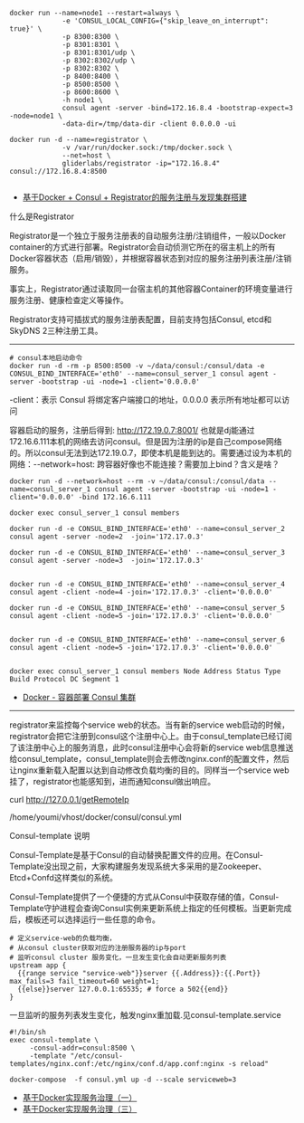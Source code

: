 ```
docker run --name=node1 --restart=always \
             -e 'CONSUL_LOCAL_CONFIG={"skip_leave_on_interrupt": true}' \
             -p 8300:8300 \
             -p 8301:8301 \
             -p 8301:8301/udp \
             -p 8302:8302/udp \
             -p 8302:8302 \
             -p 8400:8400 \
             -p 8500:8500 \
             -p 8600:8600 \
             -h node1 \
             consul agent -server -bind=172.16.8.4 -bootstrap-expect=3 -node=node1 \
             -data-dir=/tmp/data-dir -client 0.0.0.0 -ui

docker run -d --name=registrator \
             -v /var/run/docker.sock:/tmp/docker.sock \
             --net=host \
             gliderlabs/registrator -ip="172.16.8.4" consul://172.16.8.4:8500


```
- [基于Docker + Consul + Registrator的服务注册与发现集群搭建](https://juejin.cn/post/6844903623084736520)

什么是Registrator

Registrator是一个独立于服务注册表的自动服务注册/注销组件，一般以Docker container的方式进行部署。Registrator会自动侦测它所在的宿主机上的所有Docker容器状态（启用/销毁），并根据容器状态到对应的服务注册列表注册/注销服务。

事实上，Registrator通过读取同一台宿主机的其他容器Container的环境变量进行服务注册、健康检查定义等操作。

Registrator支持可插拔式的服务注册表配置，目前支持包括Consul, etcd和SkyDNS 2三种注册工具。


---

```
# consul本地启动命令
docker run -d -rm -p 8500:8500 -v ~/data/consul:/consul/data -e CONSUL_BIND_INTERFACE='eth0' --name=consul_server_1 consul agent -server -bootstrap -ui -node=1 -client='0.0.0.0'

```
-client：表示 Consul 将绑定客户端接口的地址，0.0.0.0 表示所有地址都可以访问

容器启动的服务，注册后得到: http://172.19.0.7:8001/  也就是dj能通过172.16.6.111本机的网络去访问consul。但是因为注册的ip是自己compose网络的。所以consul无法到达172.19.0.7，即使本机是能到达的。需要通过设为本机的网络：--network=host: 跨容器好像也不能连接？需要加上bind？含义是啥？

```
docker run -d --network=host --rm -v ~/data/consul:/consul/data --name=consul_server_1 consul agent -server -bootstrap -ui -node=1 -client='0.0.0.0' -bind 172.16.6.111
```

```
docker exec consul_server_1 consul members

docker run -d -e CONSUL_BIND_INTERFACE='eth0' --name=consul_server_2 consul agent -server -node=2  -join='172.17.0.3'

docker run -d -e CONSUL_BIND_INTERFACE='eth0' --name=consul_server_3 consul agent -server -node=3  -join='172.17.0.3'


docker run -d -e CONSUL_BIND_INTERFACE='eth0' --name=consul_server_4 consul agent -client -node=4 -join='172.17.0.3' -client='0.0.0.0'

docker run -d -e CONSUL_BIND_INTERFACE='eth0' --name=consul_server_5 consul agent -client -node=5 -join='172.17.0.3' -client='0.0.0.0'


docker run -d -e CONSUL_BIND_INTERFACE='eth0' --name=consul_server_6 consul agent -client -node=5 -join='172.17.0.3' -client='0.0.0.0'


docker exec consul_server_1 consul members Node Address Status Type Build Protocol DC Segment 1

```
- [Docker - 容器部署 Consul 集群](https://www.cnblogs.com/lfzm/p/10633595.html)

---


registrator来监控每个service web的状态。当有新的service web启动的时候，registrator会把它注册到consul这个注册中心上。由于consul_template已经订阅了该注册中心上的服务消息，此时consul注册中心会将新的service web信息推送给consul_template，consul_template则会去修改nginx.conf的配置文件，然后让nginx重新载入配置以达到自动修改负载均衡的目的。同样当一个service web挂了，registrator也能感知到，进而通知consul做出响应。


curl http://127.0.0.1/getRemoteIp


/home/youmi/vhost/docker/consul/consul.yml

Consul-template 说明

Consul-Template是基于Consul的自动替换配置文件的应用。在Consul-Template没出现之前，大家构建服务发现系统大多采用的是Zookeeper、Etcd+Confd这样类似的系统。

Consul-Template提供了一个便捷的方式从Consul中获取存储的值，Consul-Template守护进程会查询Consul实例来更新系统上指定的任何模板。当更新完成后，模板还可以选择运行一些任意的命令。

```
# 定义service-web的负载均衡，
# 从consul cluster获取对应的注册服务器的ip与port
# 监听consul cluster 服务变化，一旦发生变化会自动更新服务列表
upstream app {
  {{range service "service-web"}}server {{.Address}}:{{.Port}} max_fails=3 fail_timeout=60 weight=1;
  {{else}}server 127.0.0.1:65535; # force a 502{{end}}
}
```

一旦监听的服务列表发生变化，触发nginx重加载.见consul-template.service

```
#!/bin/sh
exec consul-template \
     -consul-addr=consul:8500 \
     -template "/etc/consul-templates/nginx.conf:/etc/nginx/conf.d/app.conf:nginx -s reload"
```
`
docker-compose  -f consul.yml up -d --scale serviceweb=3
`



- [基于Docker实现服务治理（一）](https://www.zhihu.com/people/chen-feng-xie-70/posts)
- [基于Docker实现服务治理（三）](https://zhuanlan.zhihu.com/p/36834989)



